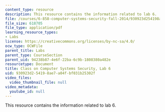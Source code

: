 ```yaml
---
content_type: resource
description: This resource contains the information related to lab 6.
file: /courses/6-858-computer-systems-security-fall-2014/930923d254198ae7a04fbf031b25302f_MIT6_858F14_lab6.pdf
file_size: 618705
file_type: application/pdf
learning_resource_types:
- Labs
license: https://creativecommons.org/licenses/by-nc-sa/4.0/
ocw_type: OCWFile
parent_title: Labs
parent_type: CourseSection
parent_uid: 94238b87-4e6f-22ba-6c9b-1808380a482e
resourcetype: Document
title: Class on Computer Systems Security, Lab 6
uid: 930923d2-5419-8ae7-a04f-bf031b25302f
video_files:
  video_thumbnail_file: null
video_metadata:
  youtube_id: null
---
```

This resource contains the information related to lab 6.